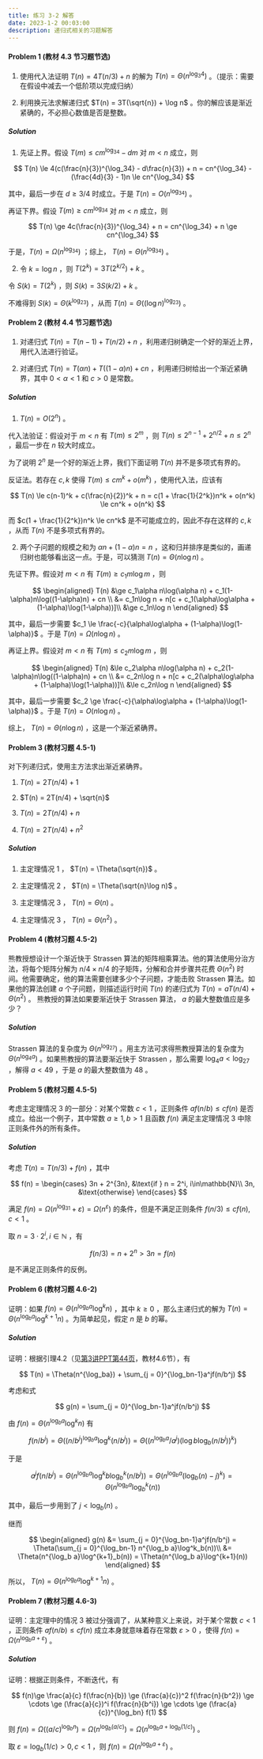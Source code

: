 ```yaml
---
title: 练习 3-2 解答
date: 2023-1-2 00:03:00
description: 递归式相关的习题解答
---
```


#### Problem 1 (教材 4.3 节习题节选)

1. 使用代入法证明 $T(n) = 4T(n/3) + n$ 的解为 $T(n) = \Theta(n^{\log_3 4})$ 。（提示：需要在假设中减去一个低阶项以完成归纳）

2. 利用换元法求解递归式 $T(n) = 3T(\sqrt{n}) + \log n$ 。你的解应该是渐近紧确的，不必担心数值是否是整数。

##### Solution

1. 先证上界。假设 $T(m) \le cm^{\log_34} - dm$ 对 $m < n$ 成立，则 

$$
T(n) \le 4(c(\frac{n}{3})^{\log_34} - d\frac{n}{3}) + n = cn^{\log_34} - (\frac{4d}{3} - 1)n \le cn^{\log_34}
$$

其中，最后一步在 $d \ge 3/4$ 时成立。于是 $T(n) = O(n^{\log_34})$ 。

再证下界。假设 $T(m) \ge cm^{\log_34}$ 对 $m < n$ 成立，则 

$$
T(n) \ge 4c(\frac{n}{3})^{\log_34} + n = cn^{\log_34} + n \ge cn^{\log_34}
$$

于是，$T(n) = \Omega(n^{\log_34})$ ；综上， $T(n) = \Theta(n^{\log_34})$ 。

2. 令 $k = \log n$ ，则 $T(2^k) = 3T(2^{k/2}) + k$ 。

令 $S(k) = T(2^k)$ ，则 $S(k) = 3S(k/2) + k$ 。

不难得到 $S(k) = \Theta(k^{\log_23})$ ，从而 $T(n) = \Theta((\log n)^{\log_23})$ 。


#### Problem 2 (教材 4.4 节习题节选)

1. 对递归式 $T(n) = T(n - 1) + T(n/2) + n$ ，利用递归树确定一个好的渐近上界，用代入法进行验证。

2. 对递归式 $T(n) = T(\alpha n) + T((1-\alpha)n) + cn$ ，利用递归树给出一个渐近紧确界，其中 $0 < \alpha < 1$ 和 $c > 0$ 是常数。

##### Solution

1. $T(n) = O(2^n)$ 。

代入法验证：假设对于 $m < n$ 有 $T(m) \le 2^m$ ，则 $T(n) \le 2^{n-1} + 2^{n/2} + n \le 2^n$ ，最后一步在 $n$ 较大时成立。

为了说明 $2^n$ 是一个好的渐近上界，我们下面证明 $T(n)$ 并不是多项式有界的。

反证法。若存在 $c, k$ 使得 $T(m) \le cm^k + o(m^k)$ ，使用代入法，应该有

$$
T(n) \le c(n-1)^k + c(\frac{n}{2})^k + n = c(1 + \frac{1}{2^k})n^k + o(n^k) \le cn^k + o(n^k)
$$

而 $c(1 + \frac{1}{2^k})n^k \le cn^k$ 是不可能成立的，因此不存在这样的 $c, k$ ，从而 $T(n)$ 不是多项式有界的。

2. 两个子问题的规模之和为 $\alpha n + (1-\alpha)n = n$ ，这和归并排序是类似的，画递归树也能够看出这一点。于是，可以猜测 $T(n) = \Theta(n\log n)$ 。

先证下界。假设对 $m < n$ 有 $T(m) \ge c_1m\log m$ ，则

$$
\begin{aligned}
T(n) &\ge c_1\alpha n\log(\alpha n) + c_1(1-\alpha)n\log((1-\alpha)n) + cn \\
&= c_1n\log n + n[c + c_1(\alpha\log\alpha + (1-\alpha)\log(1-\alpha))]\\
&\ge c_1n\log n
\end{aligned}
$$

其中，最后一步需要 $c_1 \le \frac{-c}{\alpha\log\alpha + (1-\alpha)\log(1-\alpha)}$ 。于是 $T(n) = \Omega(n\log n)$ 。

再证上界。假设对 $m < n$ 有 $T(m) \le c_2m\log m$ ，则

$$
\begin{aligned}
T(n) &\le c_2\alpha n\log(\alpha n) + c_2(1-\alpha)n\log((1-\alpha)n) + cn \\
&= c_2n\log n + n[c + c_2(\alpha\log\alpha + (1-\alpha)\log(1-\alpha))]\\
&\le c_2n\log n 
\end{aligned}
$$

其中，最后一步需要 $c_2 \ge \frac{-c}{\alpha\log\alpha + (1-\alpha)\log(1-\alpha)}$ 。于是 $T(n) = O(n\log n)$ 。

综上， $T(n) = \Theta(n\log n)$ ，这是一个渐近紧确界。


#### Problem 3 (教材习题 4.5-1)

对下列递归式，使用主方法求出渐近紧确界。

1. $T(n) = 2T(n/4) + 1$

2. $T(n) = 2T(n/4) + \sqrt{n}$

3. $T(n) = 2T(n/4) + n$

4. $T(n) = 2T(n/4) + n^2$

##### Solution

1. 主定理情况 1 ， $T(n) = \Theta(\sqrt{n})$ 。

2. 主定理情况 2 ， $T(n) = \Theta(\sqrt{n}\log n)$ 。

3. 主定理情况 3 ， $T(n) = \Theta(n)$ 。

4. 主定理情况 3 ， $T(n) = \Theta(n^2)$ 。


#### Problem 4 (教材习题 4.5-2)

熊教授想设计一个渐近快于 Strassen 算法的矩阵相乘算法。他的算法使用分治方法，将每个矩阵分解为 $n/4 \times n/4$ 的子矩阵，分解和合并步骤共花费 $\Theta(n^2)$ 时间。他需要确定，他的算法需要创建多少个子问题，才能击败 Strassen 算法。如果他的算法创建 $a$ 个子问题，则描述运行时间 $T(n)$ 的递归式为 $T(n) = aT(n/4) + \Theta(n^2)$ 。 熊教授的算法如果要渐近快于 Strassen 算法， $a$ 的最大整数值应是多少？

##### Solution

Strassen 算法的复杂度为 $\Theta(n^{\log_27})$ 。用主方法可求得熊教授算法的复杂度为 $\Theta(n^{\log_4a})$ 。如果熊教授的算法要渐近快于 Strassen ，那么需要 $\log_4a < \log_27$ ，解得 $a < 49$ ，于是 $a$ 的最大整数值为 $48$ 。


#### Problem 5 (教材习题 4.5-5)

考虑主定理情况 3 的一部分：对某个常数 $c < 1$ ，正则条件 $af(n/b) \le cf(n)$ 是否成立。给出一个例子，其中常数 $a \ge 1, b > 1$ 且函数 $f(n)$ 满足主定理情况 3 中除正则条件外的所有条件。

##### Solution

考虑 $T(n) = T(n/3) + f(n)$ ，其中 

$$
f(n) = \begin{cases}
3n + 2^{3n}, &\text{if } n = 2^i, i\in\mathbb{N}\\
3n, &\text{otherwise}
\end{cases}
$$

满足 $f(n) = \Omega(n^{\log_31}+\varepsilon) = \Omega(n^{\varepsilon})$ 的条件，但是不满足正则条件 $f(n/3) \le cf(n), c<1$ 。

取 $n = 3\cdot 2^{i}, i\in\mathbb{N}$ ，有

$$
f(n/3) = n + 2^n > 3n = f(n)
$$

是不满足正则条件的反例。


#### Problem 6 (教材习题 4.6-2)

证明：如果 $f(n) = \Theta(n^{\log_b a}\log^k n)$ ，其中 $k \ge 0$ ，那么主递归式的解为 $T(n) = \Theta(n^{\log_b a}\log^{k+1} n)$ 。为简单起见，假定 $n$ 是 $b$ 的幂。

##### Solution

证明：根据引理4.2（见[第3讲PPT第44页](/slides/lec03-divide-and-conquer.pdf#page=44)，教材4.6节），有

$$
T(n) = \Theta(n^{\log_ba}) + \sum_{j = 0}^{\log_bn-1}a^jf(n/b^j)
$$

考虑和式

$$
g(n) = \sum_{j = 0}^{\log_bn-1}a^jf(n/b^j)
$$

由 $f(n) = \Theta(n^{\log_b a}\log^k n)$ 有 

$$
f(n/b^j) = \Theta((n/b^j)^{\log_b a}\log^k(n/b^j)) = \Theta((n^{\log_b a} / a^j)(\log b\log_b(n/b^j))^k)
$$

于是

$$
a^jf(n/b^j) = \Theta(n^{\log_b a}\log^kb\log_b^k(n/b^j)) = \Theta(n^{\log_b a}(\log_b(n) - j)^k) = \Theta(n^{\log_b a}\log^k_b(n))
$$

其中，最后一步用到了 $j < \log_b(n)$ 。

继而

$$
\begin{aligned}
g(n) &= \sum_{j = 0}^{\log_bn-1}a^jf(n/b^j) = \Theta(\sum_{j = 0}^{\log_bn-1} n^{\log_b a}\log^k_b(n))\\
&= \Theta(n^{\log_b a}\log^{k+1}_b(n)) = \Theta(n^{\log_b a}\log^{k+1}(n))
\end{aligned}
$$

所以， $T(n) = \Theta(n^{\log_b a}\log^{k+1} n)$ 。


#### Problem 7 (教材习题 4.6-3)

证明：主定理中的情况 3 被过分强调了，从某种意义上来说，对于某个常数 $c < 1$ ，正则条件 $af(n/b) \le cf(n)$ 成立本身就意味着存在常数 $\varepsilon > 0$ ，使得 $f(n) = \Omega(n^{\log_b a + \varepsilon})$ 。

##### Solution

证明：根据正则条件，不断迭代，有

$$
f(n)\ge \frac{a}{c} f(\frac{n}{b}) \ge (\frac{a}{c})^2 f(\frac{n}{b^2}) \ge \cdots \ge (\frac{a}{c})^i f(\frac{n}{b^i}) \ge \cdots \ge (\frac{a}{c})^{\log_bn} f(1)
$$

则 $f(n) = \Omega((a/c)^{\log_bn}) = \Omega(n^{\log_b(a/c)}) = \Omega(n^{\log_ba + \log_b(1/c)})$ 。

取 $\varepsilon = \log_b(1/c) > 0, c<1$ ，则 $f(n) = \Omega(n^{\log_b a + \varepsilon})$ 。

